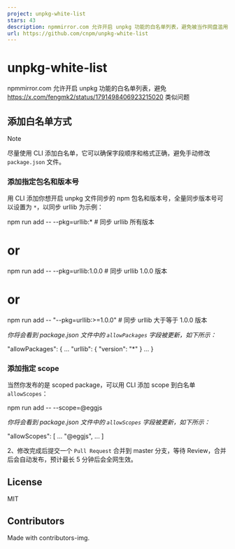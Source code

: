 ```yaml
---
project: unpkg-white-list
stars: 43
description: npmmirror.com 允许开启 unpkg 功能的白名单列表，避免被当作网盘滥用
url: https://github.com/cnpm/unpkg-white-list
---
```


unpkg-white-list
================

npmmirror.com 允许开启 unpkg 功能的白名单列表，避免 https://x.com/fengmk2/status/1791498406923215020 类似问题

添加白名单方式
-------

Note

尽量使用 CLI 添加白名单，它可以确保字段顺序和格式正确，避免手动修改 `package.json` 文件。

### 添加指定包名和版本号

用 CLI 添加你想开启 unpkg 文件同步的 npm 包名和版本号，全量同步版本号可以设置为 `*`，以同步 urllib 为示例：

npm run add -- --pkg=urllib:\* # 同步 urllib 所有版本
# or
npm run add -- --pkg=urllib:1.0.0 # 同步 urllib 1.0.0 版本
# or
npm run add -- "\--pkg=urllib:>=1.0.0" # 同步 urllib 大于等于 1.0.0 版本

_你将会看到 package.json 文件中的 `allowPackages` 字段被更新，如下所示：_

"allowPackages": {
  ...
  "urllib": {
    "version": "\*"
  }
  ...
}

### 添加指定 scope

当然你发布的是 scoped package，可以用 CLI 添加 scope 到白名单 `allowScopes`：

npm run add -- --scope=@eggjs

_你将会看到 package.json 文件中的 `allowScopes` 字段被更新，如下所示：_

"allowScopes": \[
  ...
  "@eggjs",
  ...
\]

2、修改完成后提交一个 `Pull Request` 合并到 master 分支，等待 Review，合并后会自动发布，预计最长 5 分钟后会全网生效。

License
-------

MIT

Contributors
------------

Made with contributors-img.
